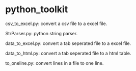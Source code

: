 # python_toolkit

csv_to_excel.py: convert a csv file to a excel file.

StrParser.py: python string parser.

data_to_excel.py: convert a tab seperated file to a excel file.

data_to_html.py: convert a tab seperated file to a html table.

to_oneline.py: convert lines in a file to one line.

